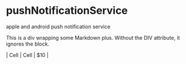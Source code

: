 pushNotificationService
=======================

apple and android push notification service

<div class="custom-class" markdown="1">
This is a div wrapping some Markdown plus.  Without the DIV attribute, it ignores the
block.
</div>

|  Cell  |  Cell  |   $10  |
